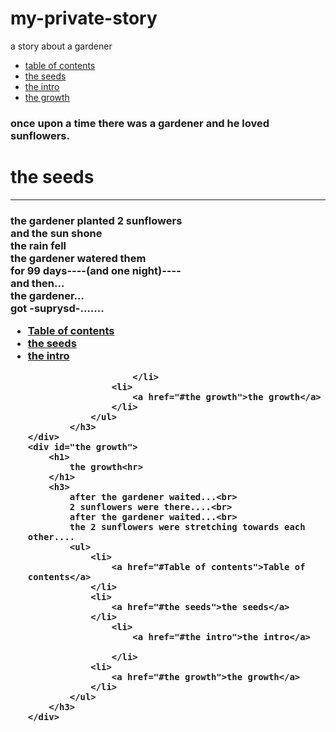 # my-private-story
a story about a gardener
<body>
    <ul id="Table of contents">
        <li>
            <a href="#Table of contents">table of contents</a>
        </li>
        <li>
            <a href="#the seeds">the seeds</a>
        </li>
            <li>
                <a href="#the intro">the intro</a>
            </li>
        <li>
            <a href="#the growth">the growth</a>
        </li>
    </ul><div id="the intro">
        <h3>
            once upon a time there was a gardener and he loved <b>sunflowers</b>.
        </h3>
    <div id="the seeds">
        <h1>the seeds</h1><hr>
            <h3>
                the gardener planted 2 sunflowers<br>
                 and the sun shone<br>
                 the rain fell<br>
                 the gardener watered them<br>
                  for 99 days----(and one night)----<br>
                   and then...<br>
                   the gardener...<br> got -suprysd-.......
                   <ul>
                    <li>
                        <a href="#Table of contents">Table of contents</a>
                    </li>
                    <li>
                        <a href="#the seeds">the seeds</a>
                    </li>
                        <li>
                            <a href="#the intro">the intro</a>
                            
                        </li>
                    <li>
                        <a href="#the growth">the growth</a>
                    </li>
                </ul>
            </h3>
    </div>
    <div id="the growth">
        <h1>
            the growth<hr>
        </h1>
        <h3>
            after the gardener waited...<br>
            2 sunflowers were there....<br>
            after the gardener waited...<br>
            the 2 sunflowers were stretching towards each other....
            <ul>
                <li>
                    <a href="#Table of contents">Table of contents</a>
                </li>
                <li>
                    <a href="#the seeds">the seeds</a>
                </li>
                    <li>
                        <a href="#the intro">the intro</a>
                        
                    </li>
                <li>
                    <a href="#the growth">the growth</a>
                </li>
            </ul>
        </h3>
    </div>
</body>
